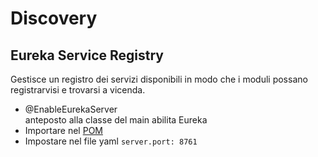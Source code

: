 # Discovery

## Eureka Service Registry
Gestisce un registro dei servizi disponibili in modo che i moduli possano registrarvisi e trovarsi a vicenda.
- @EnableEurekaServer  
  anteposto alla classe del main abilita Eureka  
- Importare nel [POM](./pom.xml)
- Impostare nel file yaml
  `server.port: 8761`